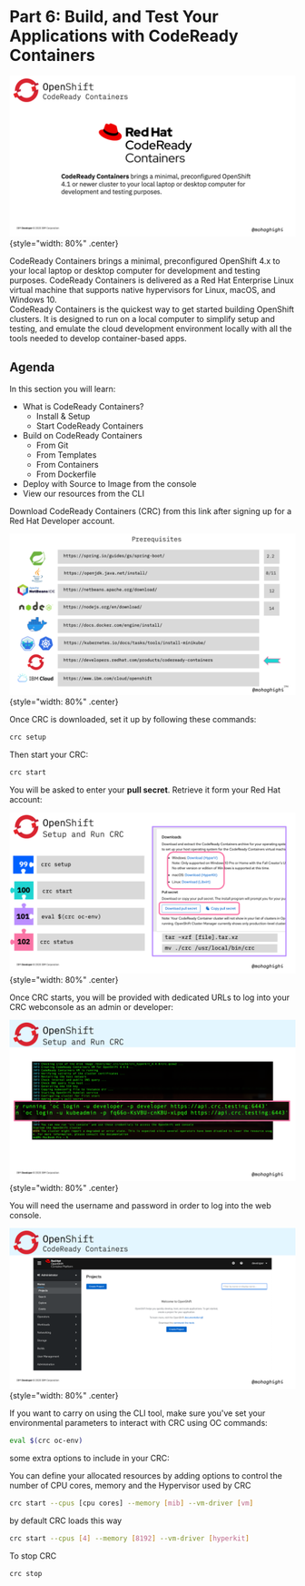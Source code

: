 # Part 6: Build, and Test Your Applications with CodeReady Containers

![alt text](images/Labs/Slide193.png){style="width: 80%" .center}

CodeReady Containers brings a minimal, preconfigured OpenShift 4.x to your local laptop or desktop computer for development and testing purposes. CodeReady Containers is delivered as a Red Hat Enterprise Linux virtual machine that supports native hypervisors for Linux, macOS, and Windows 10.  
CodeReady Containers is the quickest way to get started building OpenShift clusters. It is designed to run on a local computer to simplify setup and testing, and emulate the cloud development environment locally with all the tools needed to develop container-based apps. 
  
## Agenda

In this section you will learn:

- What is CodeReady Containers?
    - Install & Setup
    - Start CodeReady Containers
- Build on CodeReady Containers
    - From Git
    - From Templates
    - From Containers
    - From Dockerfile
- Deploy with Source to Image from the console
- View our resources from the CLI  

Download CodeReady Containers (CRC) from this link after signing up for a Red Hat Developer account.

![alt text](images/Labs/Slide194.png){style="width: 80%" .center}
  
Once CRC is downloaded, set it up by following these commands:
 
 ``` bash
 crc setup
 ```

Then start your CRC:

 ``` bash
 crc start
 ```

You will be asked to enter your **pull secret**. Retrieve it form your Red Hat account:

![alt text](images/Labs/Slide195.png){style="width: 80%" .center}

Once CRC starts, you will be provided with dedicated URLs to log into your CRC webconsole as an admin or developer:

![alt text](images/Labs/Slide198.png){style="width: 80%" .center}

You will need the username and password in order to log into the web console.

![alt text](images/Labs/Slide199.png){style="width: 80%" .center}

If you want to carry on using the CLI tool, make sure you've set your environmental parameters to interact with CRC using OC commands:

``` bash
eval $(crc oc-env)
```

some extra options to include in your CRC:  

You can define your allocated resources by adding options to control the number of CPU cores, memory and the Hypervisor used by CRC

``` bash
crc start --cpus [cpu cores] --memory [mib] --vm-driver [vm]
```

by default CRC loads this way

``` bash
crc start --cpus [4] --memory [8192] --vm-driver [hyperkit]
```

To stop CRC

``` bash
crc stop
```
